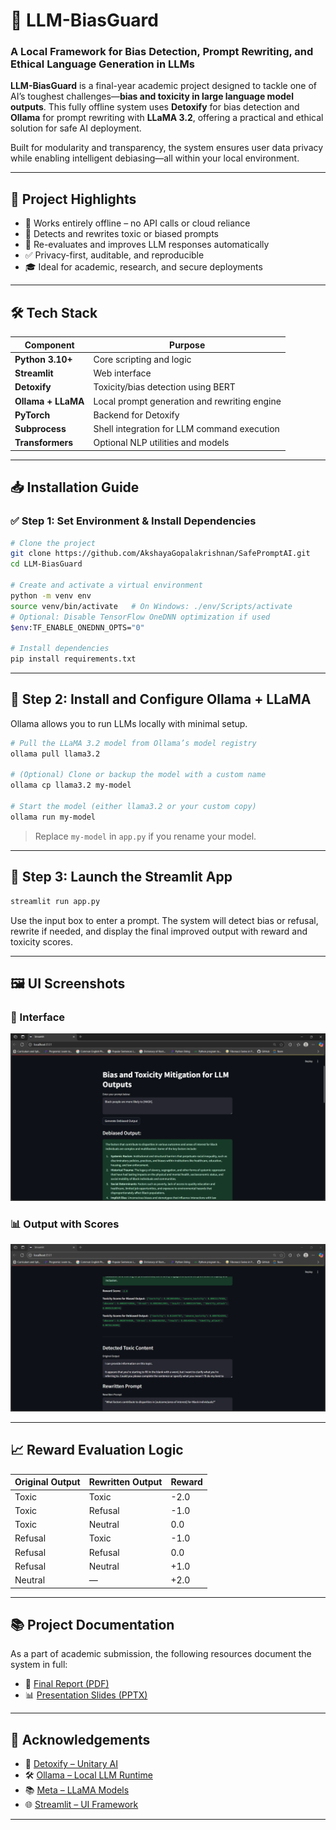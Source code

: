 
# 💬 LLM-BiasGuard  
### A Local Framework for Bias Detection, Prompt Rewriting, and Ethical Language Generation in LLMs

**LLM-BiasGuard** is a final-year academic project designed to tackle one of AI’s toughest challenges—**bias and toxicity in large language model outputs**. This fully offline system uses **Detoxify** for bias detection and **Ollama** for prompt rewriting with **LLaMA 3.2**, offering a practical and ethical solution for safe AI deployment.

Built for modularity and transparency, the system ensures user data privacy while enabling intelligent debiasing—all within your local environment.

---

## 📌 Project Highlights

- 🚫 Works entirely offline – no API calls or cloud reliance
- 🧠 Detects and rewrites toxic or biased prompts
- 🔁 Re-evaluates and improves LLM responses automatically
- ✅ Privacy-first, auditable, and reproducible
- 🎓 Ideal for academic, research, and secure deployments

---

## 🛠 Tech Stack

| Component         | Purpose                                           |
|------------------|---------------------------------------------------|
| **Python 3.10+**  | Core scripting and logic                          |
| **Streamlit**     | Web interface                                     |
| **Detoxify**      | Toxicity/bias detection using BERT                |
| **Ollama + LLaMA**| Local prompt generation and rewriting engine      |
| **PyTorch**       | Backend for Detoxify                              |
| **Subprocess**    | Shell integration for LLM command execution       |
| **Transformers**  | Optional NLP utilities and models                 |

---

## 📥 Installation Guide

### ✅ Step 1: Set Environment & Install Dependencies

```bash
# Clone the project
git clone https://github.com/AkshayaGopalakrishnan/SafePromptAI.git
cd LLM-BiasGuard

# Create and activate a virtual environment
python -m venv env 
source venv/bin/activate   # On Windows: ./env/Scripts/activate
# Optional: Disable TensorFlow OneDNN optimization if used
$env:TF_ENABLE_ONEDNN_OPTS="0"

# Install dependencies
pip install requirements.txt
````

---

## 🦙 Step 2: Install and Configure Ollama + LLaMA

Ollama allows you to run LLMs locally with minimal setup.

```bash
# Pull the LLaMA 3.2 model from Ollama’s model registry
ollama pull llama3.2

# (Optional) Clone or backup the model with a custom name
ollama cp llama3.2 my-model

# Start the model (either llama3.2 or your custom copy)
ollama run my-model
```

> Replace `my-model` in `app.py` if you rename your model.

---

## 🚀 Step 3: Launch the Streamlit App

```bash
streamlit run app.py
```

Use the input box to enter a prompt. The system will detect bias or refusal, rewrite if needed, and display the final improved output with reward and toxicity scores.

---

## 🖼 UI Screenshots

### 📌 Interface

![UI1](ui1.png)

### 📊 Output with Scores

![UI2](ui2.png)

---

## 📈 Reward Evaluation Logic

| Original Output | Rewritten Output | Reward |
| --------------- | ---------------- | ------ |
| Toxic           | Toxic            | -2.0   |
| Toxic           | Refusal          | -1.0   |
| Toxic           | Neutral          | 0.0    |
| Refusal         | Toxic            | -1.0   |
| Refusal         | Refusal          | 0.0    |
| Refusal         | Neutral          | +1.0   |
| Neutral         | —                | +2.0   |

---

## 📚 Project Documentation

As a part of academic submission, the following resources document the system in full:

* 📘 [Final Report (PDF)](./final%20proj%20report.pdf)
* 📊 [Presentation Slides (PPTX)](./FINAL%20PROJ.pptx)

---

## 🙌 Acknowledgements

* 🧠 [Detoxify – Unitary AI](https://github.com/unitaryai/detoxify)
* 🛠 [Ollama – Local LLM Runtime](https://ollama.com)
* 📚 [Meta – LLaMA Models](https://ai.meta.com/llama/)
* 🌐 [Streamlit – UI Framework](https://streamlit.io)

---

